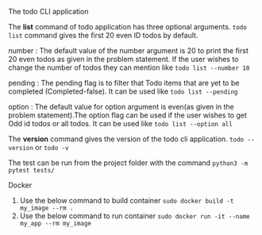 The todo CLI application 

The **list** command of todo application has three optional arguments.
`todo list` command gives the first 20 even ID todos by default.

number :
  The default value of the number argument is 20 to print the first 20 even todos as given in the problem statement. If the user wishes to change the number of 
todos they can mention like `todo list --number 10`

pending :
  The pending flag is to filter that Todo items that are yet to be completed (Completed-false). It can be used like `todo list --pending`

option :
  The default value for option argument is even(as given in the problem statement).The option flag can be used if the user wishes to get Odd id todos or all todos. It can be used like  `todo list --option all`
  
The **version** command gives the version of the todo cli application. `todo --version` or `todo -v`

The test can be run from the project folder with the command  `python3 -m pytest tests/`
 
Docker

1. Use the below command to build container 
`sudo docker build -t my_image --rm .`
2. Use the below command to run container
`sudo docker run -it --name my_app --rm my_image`
    


